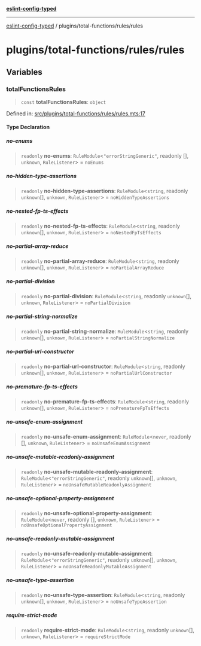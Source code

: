 [**eslint-config-typed**](../../../README.md)

---

[eslint-config-typed](../../../README.md) / plugins/total-functions/rules/rules

# plugins/total-functions/rules/rules

## Variables

### totalFunctionsRules

> `const` **totalFunctionsRules**: `object`

Defined in: [src/plugins/total-functions/rules/rules.mts:17](https://github.com/noshiro-pf/eslint-config-typed/blob/main/src/plugins/total-functions/rules/rules.mts#L17)

#### Type Declaration

##### no-enums

> `readonly` **no-enums**: `RuleModule`\<`"errorStringGeneric"`, readonly \[\], `unknown`, `RuleListener`\> = `noEnums`

##### no-hidden-type-assertions

> `readonly` **no-hidden-type-assertions**: `RuleModule`\<`string`, readonly `unknown`[], `unknown`, `RuleListener`\> = `noHiddenTypeAssertions`

##### no-nested-fp-ts-effects

> `readonly` **no-nested-fp-ts-effects**: `RuleModule`\<`string`, readonly `unknown`[], `unknown`, `RuleListener`\> = `noNestedFpTsEffects`

##### no-partial-array-reduce

> `readonly` **no-partial-array-reduce**: `RuleModule`\<`string`, readonly `unknown`[], `unknown`, `RuleListener`\> = `noPartialArrayReduce`

##### no-partial-division

> `readonly` **no-partial-division**: `RuleModule`\<`string`, readonly `unknown`[], `unknown`, `RuleListener`\> = `noPartialDivision`

##### no-partial-string-normalize

> `readonly` **no-partial-string-normalize**: `RuleModule`\<`string`, readonly `unknown`[], `unknown`, `RuleListener`\> = `noPartialStringNormalize`

##### no-partial-url-constructor

> `readonly` **no-partial-url-constructor**: `RuleModule`\<`string`, readonly `unknown`[], `unknown`, `RuleListener`\> = `noPartialUrlConstructor`

##### no-premature-fp-ts-effects

> `readonly` **no-premature-fp-ts-effects**: `RuleModule`\<`string`, readonly `unknown`[], `unknown`, `RuleListener`\> = `noPrematureFpTsEffects`

##### no-unsafe-enum-assignment

> `readonly` **no-unsafe-enum-assignment**: `RuleModule`\<`never`, readonly \[\], `unknown`, `RuleListener`\> = `noUnsafeEnumAssignment`

##### no-unsafe-mutable-readonly-assignment

> `readonly` **no-unsafe-mutable-readonly-assignment**: `RuleModule`\<`"errorStringGeneric"`, readonly `unknown`[], `unknown`, `RuleListener`\> = `noUnsafeMutableReadonlyAssignment`

##### no-unsafe-optional-property-assignment

> `readonly` **no-unsafe-optional-property-assignment**: `RuleModule`\<`never`, readonly \[\], `unknown`, `RuleListener`\> = `noUnsafeOptionalPropertyAssignment`

##### no-unsafe-readonly-mutable-assignment

> `readonly` **no-unsafe-readonly-mutable-assignment**: `RuleModule`\<`"errorStringGeneric"`, readonly `unknown`[], `unknown`, `RuleListener`\> = `noUnsafeReadonlyMutableAssignment`

##### no-unsafe-type-assertion

> `readonly` **no-unsafe-type-assertion**: `RuleModule`\<`string`, readonly `unknown`[], `unknown`, `RuleListener`\> = `noUnsafeTypeAssertion`

##### require-strict-mode

> `readonly` **require-strict-mode**: `RuleModule`\<`string`, readonly `unknown`[], `unknown`, `RuleListener`\> = `requireStrictMode`
